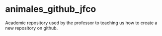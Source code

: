 # animales_github_jfco
Academic repository used by the professor to teaching us how to create a new repository on github.
